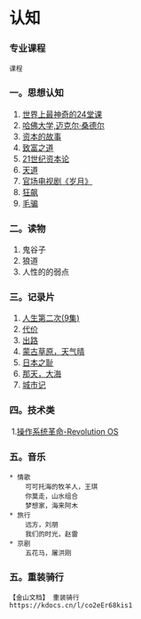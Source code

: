 # 认知

### 专业课程
	课程

### 一。思想认知

1. [世界上最神奇的24堂课](https://www.bilibili.com/video/BV17q4y1w7Gd)
2. [哈佛大学,迈克尔·桑德尔](https://www.bilibili.com/video/BV1ct4y167fM)
3. [资本的故事](https://www.bilibili.com/video/BV1mW411J7ED)
4. [致富之道](https://www.bilibili.com/video/BV1iE411R7kT)
5. [21世纪资本论](https://www.bilibili.com/video/BV1pp4y1s73y)
6. [天道](https://www.le.com/ptv/vplay/25324719.html)
7. [官场电视剧《岁月》](https://www.bilibili.com/video/BV1m44y1774d)
8. [狂飙](https://www.iqiyi.com/v_1vs5edve4m4.html)
9. [毛骗](https://www.mkxyb.com/guocanju/maopiandiyiji/)

### 二。读物

1. 鬼谷子
2. 狼道
3. 人性的的弱点

### 三。记录片

1. [人生第二次(9集)](https://www.bilibili.com/bangumi/play/ep511530)
2. [代价](https://www.bilibili.com/video/BV1jS4y1i78r)
3. [出路](https://www.bilibili.com/video/BV1gP4y1s7dV)
4. [蒙古草原，天气晴](https://www.bilibili.com/video/BV12P4y1p7FG)
5. [日本之耻](https://www.iqiyi.com/v_19rwy0ymd4.html)
6. [那天，大海](https://www.bilibili.com/video/BV1Wp411R7R9)
7. [城市记](https://www.bilibili.com/festival/city?bvid=BV1PG4y1Z7Mx)


### 四。技术类

​			1.[操作系统革命-Revolution OS](https://www.bilibili.com/video/BV1gx411Q79H)

### 五。音乐

```
* 情歌
	可可托海的牧羊人，王琪
	你莫走，山水组合
	梦想家，海来阿木
* 旅行
	远方，刘朋
	我们的时光，赵雷
* 京剧
	五花马，屠洪刚
```

### 五。重装骑行

```
【金山文档】 重装骑行
https://kdocs.cn/l/co2eEr68kis1
```

